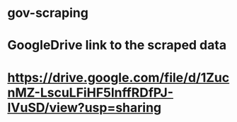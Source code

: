 # gov-scraping

# GoogleDrive link to the scraped data
# https://drive.google.com/file/d/1ZucnMZ-LscuLFiHF5lnffRDfPJ-IVuSD/view?usp=sharing
